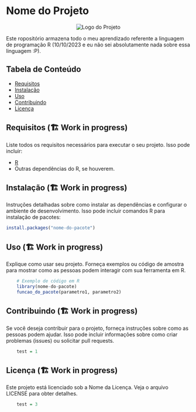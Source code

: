 # Nome do Projeto

<div align="center">
  <img src="https://upload.wikimedia.org/wikipedia/commons/thumb/1/1b/R_logo.svg/120px-R_logo.svg.png" alt="Logo do Projeto">
</div>

Este ropositório armazena todo o meu aprendizado referente a linguagem de programação R (10/10/2023 e eu não sei absolutamente nada sobre essa linguagem :P).

## Tabela de Conteúdo

- [Requisitos](#requisitos)
- [Instalação](#instalação)
- [Uso](#uso)
- [Contribuindo](#contribuindo)
- [Licença](#licença)

## Requisitos (🏗️ Work in progress)

Liste todos os requisitos necessários para executar o seu projeto. Isso pode incluir:

- [R](https://www.r-project.org/)
- Outras dependências do R, se houverem.

## Instalação (🏗️ Work in progress)

Instruções detalhadas sobre como instalar as dependências e configurar o ambiente de desenvolvimento. Isso pode incluir comandos R para instalação de pacotes:

```R
install.packages("nome-do-pacote")

```

## Uso (🏗️ Work in progress)

Explique como usar seu projeto. Forneça exemplos ou código de amostra para mostrar como as pessoas podem interagir com sua ferramenta em R.

```R
    # Exemplo de código em R
    library(nome-do-pacote)
    funcao_do_pacote(parametro1, parametro2)
```

## Contribuindo (🏗️ Work in progress)

Se você deseja contribuir para o projeto, forneça instruções sobre como as pessoas podem ajudar. Isso pode incluir informações sobre como criar problemas (issues) ou solicitar pull requests.

```R
    test = 1
```

## Licença (🏗️ Work in progress)

Este projeto está licenciado sob a Nome da Licença. Veja o arquivo LICENSE para obter detalhes.

```R
    test = 3
```
